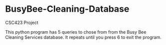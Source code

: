 # BusyBee-Cleaning-Database
CSC423 Project

This python program has 5 queries to chose from from the Busy Bee Cleaning Services database. It repeats until you press 6 to exit the program.

